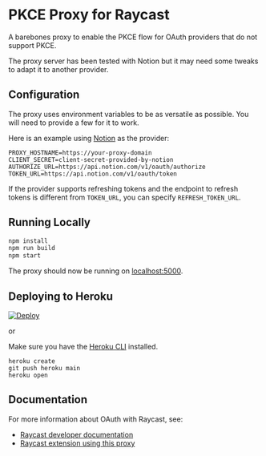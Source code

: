 # PKCE Proxy for Raycast

A barebones proxy to enable the PKCE flow for OAuth providers that do not support PKCE.

The proxy server has been tested with Notion but it may need some tweaks to adapt it to another provider.

## Configuration

The proxy uses environment variables to be as versatile as possible. You will need to provide a few for it to work.

Here is an example using [Notion](https://notion.so) as the provider:

```
PROXY_HOSTNAME=https://your-proxy-domain
CLIENT_SECRET=client-secret-provided-by-notion
AUTHORIZE_URL=https://api.notion.com/v1/oauth/authorize
TOKEN_URL=https://api.notion.com/v1/oauth/token
```

If the provider supports refreshing tokens and the endpoint to refresh tokens is different from `TOKEN_URL`, you can specify `REFRESH_TOKEN_URL`.

## Running Locally

```sh
npm install
npm run build
npm start
```

The proxy should now be running on [localhost:5000](http://localhost:5000/).

## Deploying to Heroku

[![Deploy](https://www.herokucdn.com/deploy/button.svg)](https://heroku.com/deploy)

or

Make sure you have the [Heroku CLI](https://cli.heroku.com/) installed.

```
heroku create
git push heroku main
heroku open
```

## Documentation

For more information about OAuth with Raycast, see:

- [Raycast developer documentation](https://developers.raycast.com/api-reference/oauth)
- [Raycast extension using this proxy](https://github.com/raycast/extensions/tree/main/extensions/notion)
